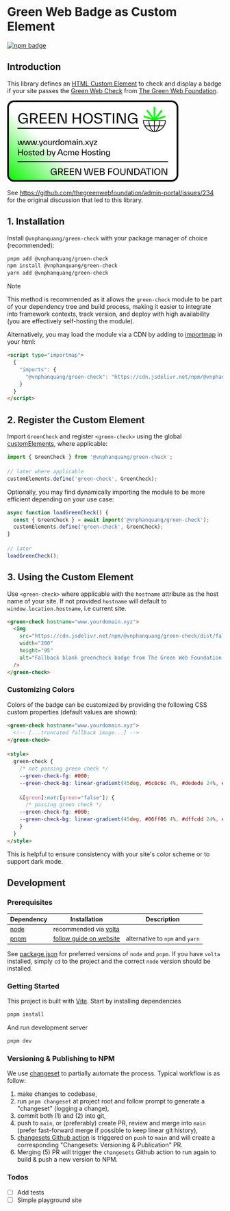 # Green Web Badge as Custom Element

[![npm badge](https://img.shields.io/npm/v/@vnphanquang/green-check?style=for-the-badge)](https://www.npmjs.com/package/@vnphanquang/green-check)

## Introduction

This library defines an [HTML Custom Element](https://developer.mozilla.org/en-US/docs/Web/API/Web_components) to check and display a badge if your site passes the [Green Web Check][greenwebcheck] from [The Green Web Foundation][greenwebfoundation].

![green badge example](https://raw.githubusercontent.com/vnphanquang/green-check/main/.github/green.svg)

See https://github.com/thegreenwebfoundation/admin-portal/issues/234 for the original discussion that led to this library.

## 1. Installation

Install `@vnphanquang/green-check` with your package manager of choice (recommended):

```bash
pnpm add @vnphanquang/green-check
npm install @vnphanquang/green-check
yarn add @vnphanquang/green-check
```

> [!NOTE]
> This method is recommended as it allows the `green-check` module to be part of your dependency tree and build process, making it easier to integrate into framework contexts, track version, and deploy with high availability (you are effectively self-hosting the module).

Alternatively, you may load the module via a CDN by adding to [importmap](https://developer.mozilla.org/en-US/docs/Web/HTML/Element/script/type/importmap) in your html:

```html
<script type="importmap">
  {
    "imports": {
      "@vnphanquang/green-check": "https://cdn.jsdelivr.net/npm/@vnphanquang/green-check/dist/index.js"
    }
  }
</script>
```

## 2. Register the Custom Element

Import `GreenCheck` and register `<green-check>` using the global [customElements](https://developer.mozilla.org/en-US/docs/Web/API/Window/customElements), where applicable:

```javascript
import { GreenCheck } from '@vnphanquang/green-check';

// later where applicable
customElements.define('green-check', GreenCheck);
```

Optionally, you may find dynamically importing the module to be more efficient depending on your use case:

```javascript
async function loadGreenCheck() {
  const { GreenCheck } = await import('@vnphanquang/green-check');
  customElements.define('green-check', GreenCheck);
}

// later
loadGreenCheck();
```

## 3. Using the Custom Element

Use `<green-check>` where applicable with the `hostname` attribute as the host name of your
site. If not provided `hostname` will default to `window.location.hostname`, i.e current site.

```html
<green-check hostname="www.yourdomain.xyz">
  <img
    src="https://cdn.jsdelivr.net/npm/@vnphanquang/green-check/dist/fallback.svg"
    width="200"
    height="95"
    alt="Fallback blank greencheck badge from The Green Web Foundation, in case JS is not (yet) available"
  />
</green-check>
```

### Customizing Colors

Colors of the badge can be customized by providing the following CSS custom properties (default values are shown):

```html
<green-check hostname="www.yourdomain.xyz">
  <!-- [...truncated fallback image...] -->
</green-check>

<style>
  green-check {
    /* not passing green check */
    --green-check-fg: #000;
    --green-check-bg: linear-gradient(45deg, #6c6c6c 4%, #dedede 24%, #fff 32%);

    &[green]:not([green="false"]) {
      /* passing green check */
    --green-check-fg: #000;
    --green-check-bg: linear-gradient(45deg, #06ff06 4%, #dffcdd 24%, #fff 32%);
    }
  }
</style>
```

This is helpful to ensure consistency with your site's color scheme or to support dark mode.

## Development

### Prerequisites

| Dependency | Installation                            | Description                     |
| ---------- | --------------------------------------- | ------------------------------- |
| [node]     | recommended via [volta]                 |                                 |
| [pnpm]     | [follow guide on website][pnpm.install] | alternative to `npm` and `yarn` |

See [package.json] for preferred versions of `node` and `pnpm`. If you have `volta` installed, simply `cd` to the project and the correct `node` version should be installed.

### Getting Started

This project is built with [Vite](https://vitejs.dev/). Start by installing dependencies

```bash
pnpm install
```

And run development server

```bash
pnpm dev
```

### Versioning & Publishing to NPM

We use [changeset] to partially automate the process. Typical workflow is as follow:

1. make changes to codebase,
2. run `pnpm changeset` at project root and follow prompt to generate a "changeset" (logging a change),
3. commit both (1) and (2) into git,
4. push to `main`, or (preferably) create PR, review and merge into `main` (prefer fast-forward merge if possible to keep linear git history),
5. [changesets Github action](./.github/workflows/changesets.yaml) is triggered on `push` to `main` and will create a corresponding "Changesets: Versioning & Publication" PR.
6. Merging (5) PR will trigger the `changesets` Github action to run again to build & push a new version to NPM.

### Todos

- [ ] Add tests
- [ ] Simple playground site

[greenwebfoundation]: https://www.thegreenwebfoundation.org
[greenwebcheck]: https://www.thegreenwebfoundation.org/green-web-check
[node]: https://nodejs.org/en/
[volta]: https://volta.sh/
[pnpm]: https://pnpm.io/
[pnpm.install]: https://pnpm.io/installation
[changeset]: https://github.com/changesets/changesets
[package.json]: ./package.json

